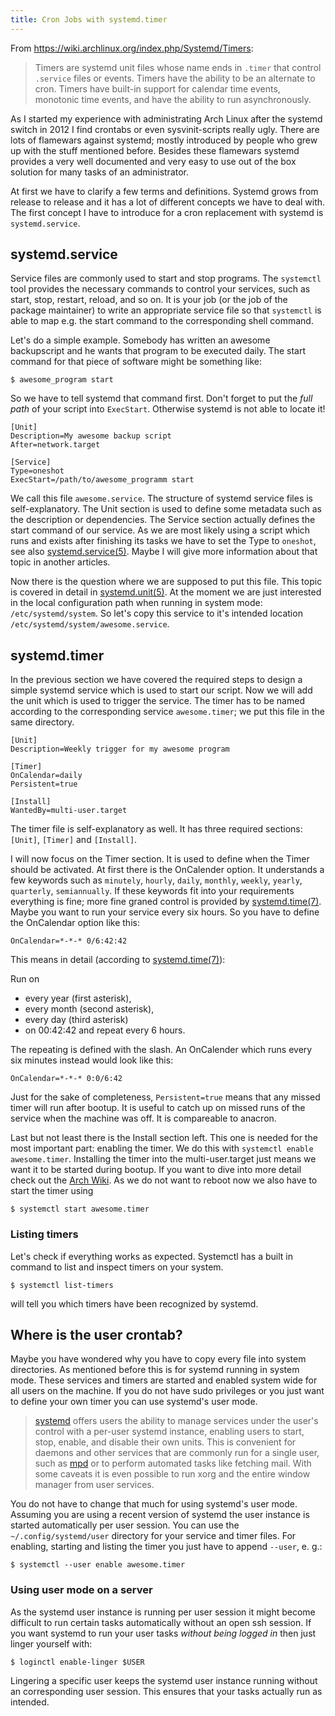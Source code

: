 ```yaml
---
title: Cron Jobs with systemd.timer
---
```

From https://wiki.archlinux.org/index.php/Systemd/Timers:

> Timers are systemd unit files whose name ends in `.timer` that control
> `.service` files or events. Timers have the ability to be an alternate to cron.
> Timers have built-in support for calendar time events, monotonic time events,
> and have the ability to run asynchronously.

As I started my experience with administrating Arch Linux after the systemd
switch in 2012 I find crontabs or even sysvinit-scripts really ugly. There are
lots of flamewars against systemd; mostly introduced by people who grew up with
the stuff mentioned before. Besides these flamewars systemd provides a very well
documented and very easy to use out of the box solution for many tasks of an
administrator.

At first we have to clarify a few terms and definitions. Systemd grows from
release to release and it has a lot of different concepts we have to deal with.
The first concept I have to introduce for a cron replacement with systemd is
`systemd.service`.

## systemd.service

Service files are commonly used to start and stop programs. The `systemctl` tool
provides the necessary commands to control your services, such as start, stop,
restart, reload, and so on. It is your job (or the job of the package
maintainer) to write an appropriate service file so that `systemctl` is able to
map e.g. the start command to the corresponding shell command.

Let's do a simple example. Somebody has written an awesome backupscript and he
wants that program to be executed daily. The start command for that piece of
software might be something like:

```
$ awesome_program start
```

So we have to tell systemd that command first. Don't forget to put the *full
path* of your script into `ExecStart`. Otherwise systemd is not able to locate
it!

```
[Unit]
Description=My awesome backup script
After=network.target

[Service]
Type=oneshot
ExecStart=/path/to/awesome_programm start
```

We call this file `awesome.service`. The structure of systemd service files is
self-explanatory. The Unit section is used to define some metadata such as the
description or dependencies. The Service section actually defines the start
command of our service. As we are most likely using a script which runs and
exists after finishing its tasks we have to set the Type to `oneshot`, see also
[systemd.service(5)][0]. Maybe I will give more information about that topic in
another articles.

Now there is the question where we are supposed to put this file. This topic is
covered in detail in [systemd.unit(5)][1]. At the moment we are just interested
in the local configuration path when running in system mode:
`/etc/systemd/system`. So let's copy this service to it's intended location
`/etc/systemd/system/awesome.service`.

[0]: http://www.freedesktop.org/software/systemd/man/systemd.service.html
[1]: http://www.freedesktop.org/software/systemd/man/systemd.unit.html

## systemd.timer

In the previous section we have covered the required steps to design a simple
systemd service which is used to start our script. Now we will add the unit
which is used to trigger the service. The timer has to be named according to the
corresponding service `awesome.timer`; we put this file in the same directory.

```
[Unit]
Description=Weekly trigger for my awesome program

[Timer]
OnCalendar=daily
Persistent=true

[Install]
WantedBy=multi-user.target
```

The timer file is self-explanatory as well. It has three required sections:
`[Unit]`, `[Timer]` and `[Install]`.

I will now focus on the Timer section. It is used to define when the Timer
should be activated. At first there is the OnCalender option. It understands a
few keywords such as `minutely`, `hourly`, `daily`, `monthly`, `weekly`,
`yearly`, `quarterly`, `semiannually`.  If these keywords fit into your
requirements everything is fine; more fine graned control is provided by
[systemd.time(7)][2]. Maybe you want to run your service every six hours. So you
have to define the OnCalendar option like this:

```
OnCalendar=*-*-* 0/6:42:42
```

This means in detail (according to [systemd.time(7)][2]):

Run on

* every year (first asterisk),
* every month (second asterisk),
* every day (third asterisk)
* on 00:42:42 and repeat every 6 hours.

The repeating is defined with the slash. An OnCalender which runs every six
minutes instead would look like this:

```
OnCalendar=*-*-* 0:0/6:42
```

Just for the sake of completeness, `Persistent=true` means that any missed timer
will run after bootup. It is useful to catch up on missed runs of the service
when the machine was off. It is compareable to anacron.

Last but not least there is the Install section left. This one is needed for the
most important part: enabling the timer. We do this with `systemctl enable
awesome.timer`. Installing the timer into the multi-user.target just means we
want it to be started during bootup. If you want to dive into more detail check
out the [Arch Wiki][3]. As we do not want to reboot now we also have to start
the timer using

```
$ systemctl start awesome.timer
```

[2]: http://www.freedesktop.org/software/systemd/man/systemd.time.html
[3]: https://wiki.archlinux.org/index.php/Systemd#Targets

### Listing timers

Let's check if everything works as expected. Systemctl has a built in command to
list and inspect timers on your system.

```
$ systemctl list-timers
```

will tell you which timers have been recognized by systemd.

## Where is the user crontab?

Maybe you have wondered why you have to copy every file into system directories.
As mentioned before this is for systemd running in system mode. These services
and timers are started and enabled system wide for all users on the machine. If
you do not have sudo privileges or you just want to define your own timer you
can use systemd's user mode.

> [systemd][4] offers users the ability to manage services under the user's
> control with a per-user systemd instance, enabling users to start, stop, enable,
> and disable their own units. This is convenient for daemons and other services
> that are commonly run for a single user, such as [mpd][5] or to perform
> automated tasks like fetching mail. With some caveats it is even possible to
> run xorg and the entire window manager from user services.

You do not have to change that much for using systemd's user mode. Assuming you
are using a recent version of systemd the user instance is started automatically
per user session. You can use the `~/.config/systemd/user` directory for your
service and timer files. For enabling, starting and listing the timer you just
have to append `--user`, e. g.:

```
$ systemctl --user enable awesome.timer
```

[4]: https://wiki.archlinux.org/index.php/Systemd
[5]: https://wiki.archlinux.org/index.php/Mpd

### Using user mode on a server

As the systemd user instance is running per user session it might become
difficult to run certain tasks automatically without an open ssh session. If you
want systemd to run your user tasks *without being logged in*
then just linger yourself with:

```
$ loginctl enable-linger $USER
```

Lingering a specific user keeps the systemd user instance running without an
corresponding user session. This ensures that your tasks actually run as
intended.
